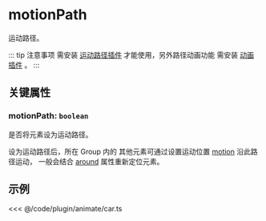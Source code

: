 <script setup>
import Case from '/component/Case.vue'
</script>

# motionPath

运动路径。

::: tip 注意事项
需安装 [运动路径插件](/plugin/in/motion-path/) 才能使用，另外路径动画功能 需安装 [动画插件](/plugin/in/animate/) 。
:::

## 关键属性

### motionPath: `boolean`

是否将元素设为运动路径。

设为运动路径后，所在 Group 内的 其他元素可通过设置运动位置 [motion](./motion.md) 沿此路径运动， 一般会结合 [around](./around.md) 属性重新定位元素。

## 示例

<case name="AnimateCar" editor=false ></case>

<<< @/code/plugin/animate/car.ts
